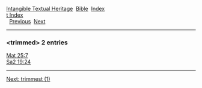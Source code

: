 [Intangible Textual Heritage](../../index)  [Bible](../index) 
[Index](index)   
[t Index](_t_)  
  [Previous](c11792)  [Next](c11794) 

------------------------------------------------------------------------

### &lt;trimmed&gt; 2 entries

[Mat 25:7](../kjv/mat025.htm#007)  
[Sa2 19:24](../kjv/sa2019.htm#024)  

------------------------------------------------------------------------

[Next: trimmest (1)](c11794)
